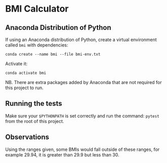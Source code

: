 # BMI Calculator

## Anaconda Distribution of Python 

If using an Anaconda distribution of Python, create a virtual environment called `bmi` with dependencies:

`conda create --name bmi --file bmi-env.txt`

Activate it:

`conda activate bmi`

NB. There are extra packages added by Anaconda that are not required for this project to run. 


## Running the tests

Make sure your `$PYTHONPATH` is set correctly and run the command: `pytest` from the root of this project.


## Observations

Using the ranges given, some BMIs would fall outside of these ranges, for example 29.94, it is greater than 29.9 but less than 30.
